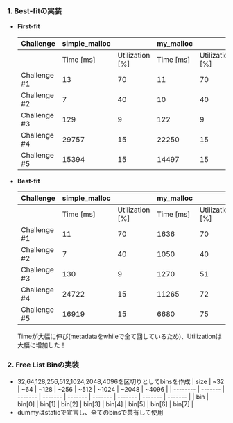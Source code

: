 ### 1. Best-fitの実装

- **First-fit**

    | Challenge    | simple_malloc  |                | my_malloc     |                |
    |--------------|----------------|----------------|---------------|----------------|
    |              | Time [ms]      | Utilization [%]| Time [ms]     | Utilization [%]|
    | Challenge #1 | 13             | 70             | 11            | 70             |
    | Challenge #2 | 7              | 40             | 10            | 40             |
    | Challenge #3 | 129            | 9              | 122           | 9              |
    | Challenge #4 | 29757          | 15             | 22250         | 15             |
    | Challenge #5 | 15394          | 15             | 14497         | 15             |



- **Best-fit**

    | Challenge    | simple_malloc  |                | my_malloc     |                |
    |--------------|----------------|----------------|---------------|----------------|
    |              | Time [ms]      | Utilization [%]| Time [ms]     | Utilization [%]|
    | Challenge #1 | 11             | 70             | 1636          | 70             |
    | Challenge #2 | 7              | 40             | 1050          | 40             |
    | Challenge #3 | 130            | 9              | 1270          | 51             |
    | Challenge #4 | 24722          | 15             | 11265         | 72             |
    | Challenge #5 | 16919          | 15             | 6680          | 75             |

    Timeが大幅に伸び(metadataをwhileで全て回しているため)、Utilizationは大幅に増加した！


### 2. Free List Binの実装
- 32,64,128,256,512,1024,2048,4096を区切りとしてbinsを作成
    |   size   |   ~32   |   ~64   |  ~128   |   ~256  |   ~512  |  ~1024  |  ~2048  |  ~4096  |
    | -------- | ------- | ------- | ------- | ------- | ------- | ------- | ------- | ------- |
    |   bin    |  bin[0] |  bin[1] |  bin[2] |  bin[3] |  bin[4] |  bin[5] |  bin[6] |  bin[7] |
- dummyはstaticで宣言し、全てのbinsで共有して使用